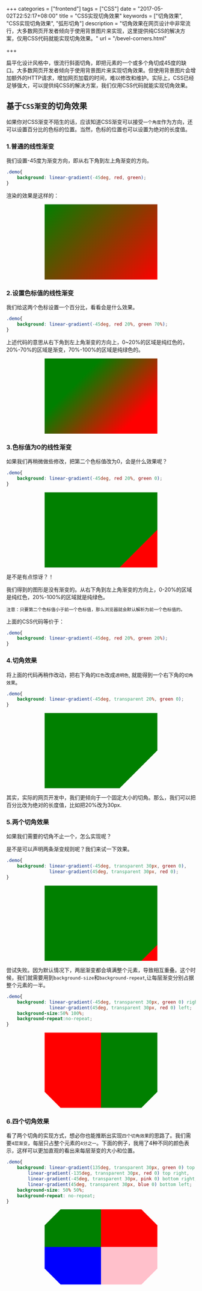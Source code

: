 +++
categories = ["frontend"]
tags = ["CSS"]
date = "2017-05-02T22:52:17+08:00"
title = "CSS实现切角效果"
keywords = ["切角效果", "CSS实现切角效果", "弧形切角"]
description = "切角效果在网页设计中非常流行，大多数网页开发者倾向于使用背景图片来实现，这里提供纯CSS的解决方案，仅用CSS代码就能实现切角效果。"
url = "/bevel-corners.html"

+++

扁平化设计风格中，很流行斜面切角，即把元素的一个或多个角切成45度的缺口。大多数网页开发者倾向于使用背景图片来实现切角效果。但使用背景图片会增加额外的HTTP请求，增加网页加载的时间，难以修改和维护。实际上，CSS已经足够强大，可以提供纯CSS的解决方案，我们仅用CSS代码就能实现切角效果。

## 基于`CSS渐变`的切角效果

如果你对CSS渐变不陌生的话，应该知道CSS渐变可以接受`一个角度`作为方向，还可以设置百分比的色标的位置。当然，色标的位置也可以设置为绝对的长度值。
<style>
    .demo{
        width:300px;
        height: 200px;
        margin:10px auto;
    }
    .demo1{
        background: linear-gradient(-45deg, red, green);
    }
    .demo2{
        background: linear-gradient(-45deg, red 20%, green 70%);
    }
    .demo3{
        background: linear-gradient(-45deg, red 20%, green 0);
    }
    .demo4{
        background: linear-gradient(-45deg, transparent 20%, green 0);
    }
    .demo5{
        background: linear-gradient(-45deg, transparent 30px, green 0), 
                    linear-gradient(45deg, transparent 30px, red 0);
    }
    .demo6{
        background: linear-gradient(-45deg, transparent 30px, green 0) right, 
                    linear-gradient(45deg, transparent 30px, red 0) left;
        background-size:50% 100%;
        background-repeat:no-repeat;
    }
    .demo7{
        background: linear-gradient(135deg, transparent 30px, green 0) top left,
            linear-gradient(-135deg, transparent 30px, red 0) top right,
            linear-gradient(-45deg, transparent 30px, pink 0) bottom right,
            linear-gradient(45deg, transparent 30px, blue 0) bottom left;
        background-size: 50% 50%;
        background-repeat: no-repeat;
    }
</style>

### 1.普通的线性渐变

我们设置-45度为渐变方向，即从右下角到左上角渐变的方向。

```css
.demo{
    background: linear-gradient(-45deg, red, green);
}
```

渲染的效果是这样的：

<div class="demo demo1"></div>


### 2.设置色标值的线性渐变

我们给这两个色标设置一个百分比，看看会是什么效果。


```css
.demo{
    background: linear-gradient(-45deg, red 20%, green 70%);
}
```

上述代码的意思从右下角到左上角渐变的方向上，0~20%的区域是纯红色的，20%-70%的区域是渐变，70%-100%的区域是纯绿色的。
<div class="demo demo2"></div>

### 3.色标值为0的线性渐变
 
如果我们再稍微做些修改，把第二个色标值改为0，会是什么效果呢？

```css
.demo{
    background: linear-gradient(-45deg, red 20%, green 0);
}
```

<div class="demo demo3"></div>

是不是有点惊讶？！

我们得到的图形是没有渐变的。从右下角到左上角渐变的方向上，0-20%的区域是纯红色，20%-100%的区域就是纯绿色。

    注意：只要第二个色标值小于前一个色标值，那么浏览器就会默认解析为前一个色标值的。

上面的CSS代码等价于：


```css
.demo{
    background: linear-gradient(-45deg, red 20%, green 20%);
}
```

### 4.切角效果

将上面的代码再稍作改动，把右下角的`红色`改成`透明色`, 就能得到一个右下角的`切角效果`。


```css
.demo{
    background: linear-gradient(-45deg, transparent 20%, green 0);
}
```


<div class="demo demo4"></div>


其实，实际的网页开发中，我们更倾向于一个固定大小的切角。那么，我们可以把百分比改为绝对的长度值，比如把20%改为30px.


### 5.两个切角效果

如果我们需要的切角不止一个，怎么实现呢？

是不是可以声明两条渐变规则呢？我们来试一下效果。


```css
.demo{
    background: linear-gradient(-45deg, transparent 30px, green 0),
                linear-gradient(45deg, transparent 30px, red 0);
}
```

<div class="demo demo5"></div>

尝试失败。因为默认情况下，两层渐变都会填满整个元素，导致相互重叠。这个时候，我们就需要用到`background-size`和`background-repeat`,让每层渐变分别占据整个元素的一半。



```css
.demo{
    background: linear-gradient(-45deg, transparent 30px, green 0) right,
                linear-gradient(45deg, transparent 30px, red 0) left;
    background-size:50% 100%;
    background-repeat:no-repeat;
}
```

<div class="demo demo6"></div>

### 6.四个切角效果

看了两个切角的实现方式，想必你也能推断出实现`四个切角效果`的思路了。我们需要`4层渐变`，每层只占整个元素的`4分之一`。下面的例子，我用了4种不同的颜色表示，这样可以更加直观的看出来每层渐变的大小和位置。

```css
.demo{
    background: linear-gradient(135deg, transparent 30px, green 0) top left,
        linear-gradient(-135deg, transparent 30px, red 0) top right,
        linear-gradient(-45deg, transparent 30px, pink 0) bottom right,
        linear-gradient(45deg, transparent 30px, blue 0) bottom left;
    background-size: 50% 50%;
    background-repeat: no-repeat;
}
```
<div class="demo demo7"></div>
